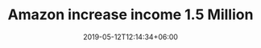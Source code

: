 ---
title: "Amazon increase income 1.5 Million"
date: 2019-05-12T12:14:34+06:00
image: "images/blog/post-5.jpg"
categories: ["design","development"]
description: "This is meta description."
draft: false
---